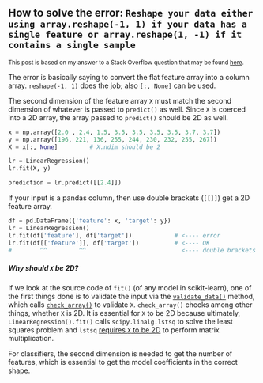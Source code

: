 ## How to solve the error: `Reshape your data either using array.reshape(-1, 1) if your data has a single feature or array.reshape(1, -1) if it contains a single sample`

<sup>This post is based on my answer to a Stack Overflow question that may be found [here](https://stackoverflow.com/a/75770886/19123103).</sup>

The error is basically saying to convert the flat feature array into a column array. `reshape(-1, 1)` does the job; also `[:, None]` can be used.

The second dimension of the feature array `X` must match the second dimension of whatever is passed to `predict()` as well. Since `X` is coerced into a 2D array, the array passed to `predict()` should be 2D as well.

```python
x = np.array([2.0 , 2.4, 1.5, 3.5, 3.5, 3.5, 3.5, 3.7, 3.7])
y = np.array([196, 221, 136, 255, 244, 230, 232, 255, 267])
X = x[:, None]         # X.ndim should be 2

lr = LinearRegression()
lr.fit(X, y)

prediction = lr.predict([[2.4]])
```

If your input is a pandas column, then use double brackets (`[[]]`) get a 2D feature array.
```python
df = pd.DataFrame({'feature': x, 'target': y})
lr = LinearRegression()
lr.fit(df['feature'], df['target'])            # <---- error
lr.fit(df[['feature']], df['target'])          # <---- OK
#        ^^         ^^                           <---- double brackets 
```

##### Why should `X` be 2D?

If we look at the source code of `fit()` (of any model in scikit-learn), one of the first things done is to validate the input via the [`validate_data()`][1] method, which calls [`check_array()`][2] to validate `X`. `check_array()` checks among other things, whether `X` is 2D. It is essential for `X` to be 2D because ultimately, `LinearRegression().fit()` calls `scipy.linalg.lstsq` to solve the least squares problem and `lstsq` [requires `X` to be 2D][4] to perform matrix multiplication. 

For classifiers, the second dimension is needed to get the number of features, which is essential to get the model coefficients in the correct shape.

  [1]: https://github.com/scikit-learn/scikit-learn/blob/364c77e047ca08a95862becf40a04fe9d4cd2c98/sklearn/linear_model/_base.py#L648-L650
  [2]: https://github.com/scikit-learn/scikit-learn/blob/364c77e047ca08a95862becf40a04fe9d4cd2c98/sklearn/base.py#L584
  [3]: https://github.com/scikit-learn/scikit-learn/blob/main/sklearn/utils/validation.py#L891-L907
  [4]: https://github.com/scipy/scipy/blob/c1ed5ece8ffbf05356a22a8106affcd11bd3aee0/scipy/linalg/_basic.py#L1157-L1158